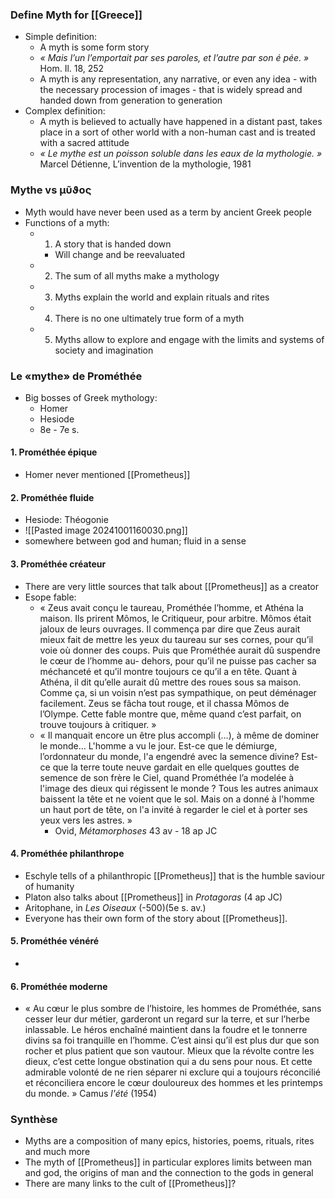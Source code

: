 ### Define Myth for [[Greece]]
- Simple definition:
	- A myth is some form story
	- *« Mais l’un l’emportait par ses paroles, et l’autre par son é pée. »* Hom. Il. 18, 252
	- A myth is any representation, any narrative, or even any idea - with the necessary procession of images - that is widely spread and handed down from generation to generation
- Complex definition:
	- A myth is believed to actually have happened in a distant past, takes place in a sort of other world with a non-human cast and is treated with a sacred attitude
	- *« Le mythe est un poisson soluble dans les eaux de la mythologie. »* Marcel Détienne, L’invention de la mythologie, 1981
### Mythe vs µῦϑoς
- Myth would have never been used as a term by ancient Greek people
- Functions of a myth:
	- 1. A story that is handed down
		- Will change and be reevaluated
	- 2. The sum of all myths make a mythology
	- 3. Myths explain the world and explain rituals and rites
	- 4. There is no one ultimately true form of a myth
	- 5. Myths allow to explore and engage with the limits and systems of society and imagination
### Le «mythe» de Prométhée
- Big bosses of Greek mythology:
	- Homer
	- Hesiode
	- 8e - 7e s.
#### 1. Prométhée épique
- Homer never mentioned [[Prometheus]]
#### 2. Prométhée fluide
- Hesiode: Théogonie
- ![[Pasted image 20241001160030.png]]
- somewhere between god and human; fluid in a sense
#### 3. Prométhée créateur
- There are very little sources that talk about [[Prometheus]] as a creator
- Esope fable:
	- « Zeus avait conçu le taureau, Prométhée l’homme, et Athéna la maison. Ils prirent Mômos, le Critiqueur, pour arbitre. Mômos était jaloux de leurs ouvrages. Il commença par dire que Zeus aurait mieux fait de mettre les yeux du taureau sur ses cornes, pour qu’il voie où donner des coups. Puis que Prométhée aurait dû suspendre le cœur de l’homme au- dehors, pour qu’il ne puisse pas cacher sa méchanceté et qu’il montre toujours ce qu’il a en tête. Quant à Athéna, il dit qu’elle aurait dû mettre des roues sous sa maison. Comme ça, si un voisin n’est pas sympathique, on peut déménager facilement. Zeus se fâcha tout rouge, et il chassa Mômos de l’Olympe. Cette fable montre que, même quand c’est parfait, on trouve toujours à critiquer. »
	- « Il manquait encore un être plus accompli (…), à même de dominer le monde… L'homme a vu le jour. Est-ce que le démiurge, l’ordonnateur du monde, l'a engendré avec la semence divine? Est-ce que la terre toute neuve gardait en elle quelques gouttes de semence de son frère le Ciel, quand Prométhée l’a modelée à l'image des dieux qui régissent le monde ? Tous les autres animaux baissent la tête et ne voient que le sol. Mais on a donné à l'homme un haut port de tête, on l'a invité à regarder le ciel et à porter ses yeux vers les astres. »
		- Ovid, *Métamorphoses* 43 av - 18 ap JC
#### 4. Prométhée philanthrope
- Eschyle tells of a philanthropic [[Prometheus]] that is the humble saviour of humanity
- Platon also talks about [[Prometheus]] in *Protagoras* (4 ap JC)
- Aritophane, in *Les Oiseaux* (-500)(5e s. av.)
- Everyone has their own form of the story about [[Prometheus]].
#### 5. Prométhée vénéré
- 
#### 6. Prométhée moderne
- « Au cœur le plus sombre de l’histoire, les hommes de Prométhée, sans cesser leur dur métier, garderont un regard sur la terre, et sur l’herbe inlassable. Le héros enchaîné maintient dans la foudre et le tonnerre divins sa foi tranquille en l’homme. C’est ainsi qu’il est plus dur que son rocher et plus patient que son vautour. Mieux que la révolte contre les dieux, c’est cette longue obstination qui a du sens pour nous. Et cette admirable volonté de ne rien séparer ni exclure qui a toujours réconcilié et réconciliera encore le cœur douloureux des hommes et les printemps du monde. » Camus *l'été* (1954)
### Synthèse
- Myths are a composition of many epics, histories, poems, rituals, rites and much more
- The myth of [[Prometheus]] in particular explores limits between man and god, the origins of man and the connection to the gods in general
- There are many links to the cult of [[Prometheus]]?
